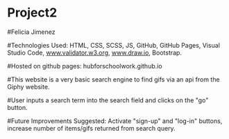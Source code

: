 # Project2

#Felicia Jimenez

#Technologies Used:  HTML, CSS, SCSS, JS, GitHub, GitHub Pages, Visual Studio Code, www.validator.w3.org, www.draw.io, Bootstrap.

#Hosted on github pages: hubforschoolwork.github.io

#This website is a very basic search engine to find gifs via an api from the Giphy website.

#User inputs a search term into the search field and clicks on the "go" button.

#Future Improvements Suggested:  Activate "sign-up" and "log-in" buttons, increase number of items/gifs returned from search query.
